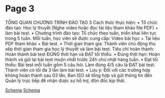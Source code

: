# Page 3

TỔNG QUAN CHƯƠNG TRÌNH ĐÀO TẠO
3
Cách thức thực hiện:
• Tổ chức đào tạo: Học lý thuyết (Nghe video hoặc đọc tài liệu tham khảo file PDF) + làm bài test.
• Chương trình đào tạo: Tổ chức theo tuần, triển khai liên tục trong 5 tuần. Mỗi tuần, học viên sẽ 
được cung cấp: Video bài học + Tài liệu PDF tham khảo + Bài test.
• Thời gian tham gia: Thành viên chủ động thu xếp thời gian tham gia học lý thuyết và làm bài test.
Tiêu chí hoàn thành: Hoàn thành bài test ĐÚNG thời hạn và ĐẠT tối thiểu.
• Đúng thời hạn: Hoàn thành và gửi lại bài test muộn nhất trước 24h chủ nhật hàng tuần.
• Đạt tối thiểu: Bài test mỗi tuần gồm 5 câu hỏi. Làm đúng 4/5 câu là ĐẠT bài test. Thành viên có 
tối đa 3 lần làm bài test.
• Lưu ý: Đối với các trường hợp không hoàn thành sau 03 lần, Ban ISO sẽ tổng hợp và gửi thông tin 
đến Quản lý trực tiếp để nhận được sự hỗ trợ, đôn đốc kịp thời.

[Schema](page_3_img_0.png)
[Schema](page_3_img_1.png)
